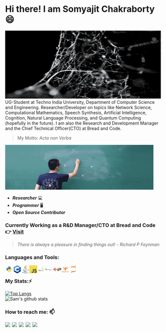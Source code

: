 # Hi there! I am Somyajit Chakraborty 😄

![Banner](https://github.com/Samsomyajit/Samsomyajit/blob/master/Pictures/dr.jpg)
UG-Student at Techno India University, Department of Computer Science and Engineering. Researcher/Developer on topics like Network Science, Computational Mathematics, Speech Synthesis, Artificial Intelligence, Cognition, Natural Language Processing, and Quantum Computing (hopefully in the future). I am also the Research and Development Manager and the Chief Technical Officer(CTO) at Bread and Code.<br>
> My Motto: _Acta non Verba_

<img src="https://github.com/Samsomyajit/Samsomyajit/blob/master/Pictures/math_proof_slider-3_2.gif" alt="gif" width="480" height="145"/>

- **_Researcher_** 💻
- **_Programmer_** 🖥
- **_Open Source Contributor_**
### Currently Working as a R&D Manager/CTO at Bread and Code :point_right: [Visit](https://breadandcode.online/)
> _There is always a pleasure in finding things out!_ - *Richard P Feynman*

### Languages and Tools:
<img align="left" alt="Python" width="26px" src="https://raw.githubusercontent.com/github/explore/80688e429a7d4ef2fca1e82350fe8e3517d3494d/topics/python/python.png" />
<img align="left" alt="CPP" width="26px" src="https://raw.githubusercontent.com/github/explore/80688e429a7d4ef2fca1e82350fe8e3517d3494d/topics/cpp/cpp.png" />
<img align="left" alt="Java" width="26px" src="https://raw.githubusercontent.com/github/explore/80688e429a7d4ef2fca1e82350fe8e3517d3494d/topics/java/java.png" />
<img align="left" alt="JavaScript" width="26px" src="https://raw.githubusercontent.com/github/explore/80688e429a7d4ef2fca1e82350fe8e3517d3494d/topics/javascript/javascript.png" />
<img align="left" alt="MySQL" width="26px" src="https://raw.githubusercontent.com/github/explore/80688e429a7d4ef2fca1e82350fe8e3517d3494d/topics/mysql/mysql.png" />
<img align="left" alt="MongoDB" width="26px" src="https://raw.githubusercontent.com/github/explore/80688e429a7d4ef2fca1e82350fe8e3517d3494d/topics/mongodb/mongodb.png" />
<img align="left" alt="Git" width="26px" src="https://raw.githubusercontent.com/github/explore/80688e429a7d4ef2fca1e82350fe8e3517d3494d/topics/git/git.png" />
<img align="left" alt="TF" width="26px" src="https://raw.githubusercontent.com/github/explore/80688e429a7d4ef2fca1e82350fe8e3517d3494d/topics/tensorflow/tensorflow.png" />
<img align="left" alt="Jupyter" width="26px" src="https://raw.githubusercontent.com/github/explore/80688e429a7d4ef2fca1e82350fe8e3517d3494d/topics/jupyter-notebook/jupyter-notebook.png" /><br>

### My Stats:⚡
[![Top Langs](https://github-readme-stats.vercel.app/api/top-langs/?username=Samsomyajit&hide=typescript,glsl)](https://github.com/Samsomyajit/github-readme-stats)<br>
![Sam's github stats](https://github-readme-stats.vercel.app/api?username=Samsomyajit&show_icons=true&theme=radical)<br>

### How to reach me: 📫
[<img align="left" src="https://image.flaticon.com/icons/png/512/61/61109.png" width="22px"/>](https://www.linkedin.com/in/somyajit-chakraborty-301844130/)
[<img align="left" src="https://image.flaticon.com/icons/png/512/23/23931.png" width="22px"/>](https://twitter.com/Samsomyajit)
[<img align="left" src="https://image.flaticon.com/icons/svg/123/123717.svg" width="22px"/>](https://www.facebook.com/Somyajitchakrabortysam)
[<img align="left" src="https://image.flaticon.com/icons/svg/49/49500.svg" width="22px"/>](https://www.researchgate.net/profile/Somyajit_Chakraborty)
[<img align="left" src="https://image.flaticon.com/icons/png/512/95/95627.png" width="22px"/>](somyajit.ch@breadandcode.online)

<!--
**Samsomyajit/Samsomyajit** is a ✨ _special_ ✨ repository because its `README.md` (this file) appears on your GitHub profile.

Here are some ideas to get you started:

- 🔭 I’m currently working on ...
- 🌱 I’m currently learning ...
- 👯 I’m looking to collaborate on ...
- 🤔 I’m looking for help with ...
- 💬 Ask me about ...
- 📫 How to reach me: ...
- 😄 Pronouns: ...
- ⚡ Fun fact: ...
-->
